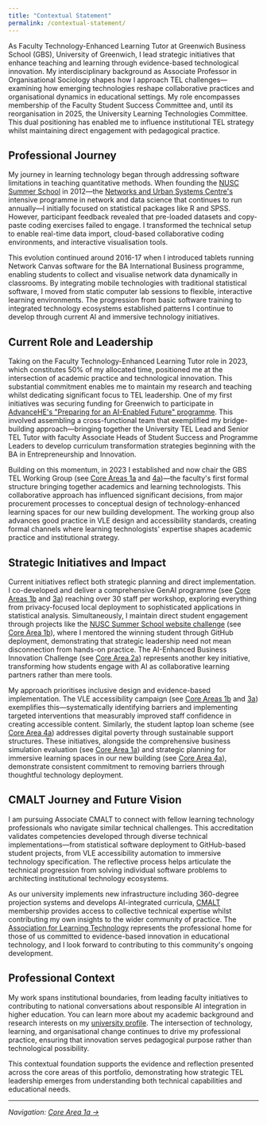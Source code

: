 ```yaml
---
title: "Contextual Statement"
permalink: /contextual-statement/
---
```


As Faculty Technology-Enhanced Learning Tutor at Greenwich Business School (GBS), University of Greenwich, I lead strategic initiatives that enhance teaching and learning through evidence-based technological innovation. My interdisciplinary background as Associate Professor in Organisational Sociology shapes how I approach TEL challenges—examining how emerging technologies reshape collaborative practices and organisational dynamics in educational settings. My role encompasses membership of the Faculty Student Success Committee and, until its reorganisation in 2025, the University Learning Technologies Committee. This dual positioning has enabled me to influence institutional TEL strategy whilst maintaining direct engagement with pedagogical practice.

## Professional Journey

My journey in learning technology began through addressing software limitations in teaching quantitative methods. When founding the [NUSC Summer School](https://networks-and-urban-systems-centre-nusc.github.io/summer-school/) in 2012—the [Networks and Urban Systems Centre's](https://www.gre.ac.uk/research/nusc) intensive programme in network and data science that continues to run annually—I initially focused on statistical packages like R and SPSS. However, participant feedback revealed that pre-loaded datasets and copy-paste coding exercises failed to engage. I transformed the technical setup to enable real-time data import, cloud-based collaborative coding environments, and interactive visualisation tools. 

This evolution continued around 2016-17 when I introduced tablets running Network Canvas software for the BA International Business programme, enabling students to collect and visualise network data dynamically in classrooms. By integrating mobile technologies with traditional statistical software, I moved from static computer lab sessions to flexible, interactive learning environments. The progression from basic software training to integrated technology ecosystems established patterns I continue to develop through current AI and immersive technology initiatives.

## Current Role and Leadership

Taking on the Faculty Technology-Enhanced Learning Tutor role in 2023, which constitutes 50% of my allocated time, positioned me at the intersection of academic practice and technological innovation. This substantial commitment enables me to maintain my research and teaching whilst dedicating significant focus to TEL leadership. One of my first initiatives was securing funding for Greenwich to participate in [AdvanceHE's "Preparing for an AI-Enabled Future" programme](https://www.advance-he.ac.uk/consultancy-and-enhancement/change-impact-programmes/preparing-for-ai-enabled-future). This involved assembling a cross-functional team that exemplified my bridge-building approach—bringing together the University TEL Lead and Senior TEL Tutor with faculty Associate Heads of Student Success and Programme Leaders to develop curriculum transformation strategies beginning with the BA in Entrepreneurship and Innovation.

Building on this momentum, in 2023 I established and now chair the GBS TEL Working Group (see [Core Areas 1a](/core-area-1a/) and [4a](/core-area-4a/))—the faculty's first formal structure bringing together academics and learning technologists. This collaborative approach has influenced significant decisions, from major procurement processes to conceptual design of technology-enhanced learning spaces for our new building development. The working group also advances good practice in VLE design and accessibility standards, creating formal channels where learning technologists' expertise shapes academic practice and institutional strategy.

## Strategic Initiatives and Impact

Current initiatives reflect both strategic planning and direct implementation. I co-developed and deliver a comprehensive GenAI programme (see [Core Areas 1b](/core-area-1b/) and [3a](/core-area-3a/)) reaching over 30 staff per workshop, exploring everything from privacy-focused local deployment to sophisticated applications in statistical analysis. Simultaneously, I maintain direct student engagement through projects like the [NUSC Summer School website challenge](https://networks-and-urban-systems-centre-nusc.github.io/summer-school/) (see [Core Area 1b](/core-area-1b/)), where I mentored the winning student through GitHub deployment, demonstrating that strategic leadership need not mean disconnection from hands-on practice. The AI-Enhanced Business Innovation Challenge (see [Core Area 2a](/core-area-2a/)) represents another key initiative, transforming how students engage with AI as collaborative learning partners rather than mere tools.

My approach prioritises inclusive design and evidence-based implementation. The VLE accessibility campaign (see [Core Areas 1b](/core-area-1b/) and [3a](/core-area-3a/)) exemplifies this—systematically identifying barriers and implementing targeted interventions that measurably improved staff confidence in creating accessible content. Similarly, the student laptop loan scheme (see [Core Area 4a](/core-area-4a/)) addresses digital poverty through sustainable support structures. These initiatives, alongside the comprehensive business simulation evaluation (see [Core Area 1a](/core-area-1a/)) and strategic planning for immersive learning spaces in our new building (see [Core Area 4a](/core-area-4a/)), demonstrate consistent commitment to removing barriers through thoughtful technology deployment.

## CMALT Journey and Future Vision

I am pursuing Associate CMALT to connect with fellow learning technology professionals who navigate similar technical challenges. This accreditation validates competencies developed through diverse technical implementations—from statistical software deployment to GitHub-based student projects, from VLE accessibility automation to immersive technology specification. The reflective process helps articulate the technical progression from solving individual software problems to architecting institutional technology ecosystems. 

As our university implements new infrastructure including 360-degree projection systems and develops AI-integrated curricula, [CMALT](https://www.alt.ac.uk/certified-membership) membership provides access to collective technical expertise whilst contributing my own insights to the wider community of practice. The [Association for Learning Technology](https://www.alt.ac.uk/) represents the professional home for those of us committed to evidence-based innovation in educational technology, and I look forward to contributing to this community's ongoing development.

## Professional Context

My work spans institutional boundaries, from leading faculty initiatives to contributing to national conversations about responsible AI integration in higher education. You can learn more about my academic background and research interests on my [university profile](https://www.gre.ac.uk/people/rep/faculty-of-business/guido-conaldi). The intersection of technology, learning, and organisational change continues to drive my professional practice, ensuring that innovation serves pedagogical purpose rather than technological possibility.

This contextual foundation supports the evidence and reflection presented across the core areas of this portfolio, demonstrating how strategic TEL leadership emerges from understanding both technical capabilities and educational needs.

---

*Navigation: [Core Area 1a →](/core-area-1a/)*